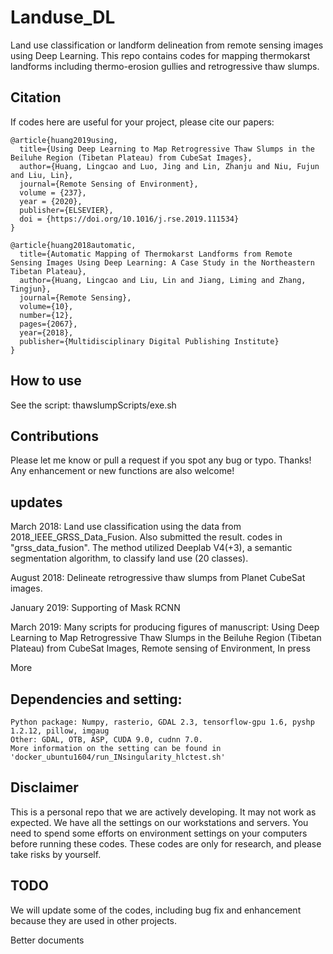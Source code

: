 # Landuse_DL
Land use classification or landform delineation from remote sensing images using Deep Learning. 
This repo contains codes for  mapping thermokarst landforms including thermo-erosion gullies and retrogressive thaw slumps.

## Citation
If codes here are useful for your project, please cite our papers:

```
@article{huang2019using,
  title={Using Deep Learning to Map Retrogressive Thaw Slumps in the Beiluhe Region (Tibetan Plateau) from CubeSat Images},
  author={Huang, Lingcao and Luo, Jing and Lin, Zhanju and Niu, Fujun and Liu, Lin},
  journal={Remote Sensing of Environment},
  volume = {237},
  year = {2020},
  publisher={ELSEVIER},
  doi = {https://doi.org/10.1016/j.rse.2019.111534}
}
```
```
@article{huang2018automatic,
  title={Automatic Mapping of Thermokarst Landforms from Remote Sensing Images Using Deep Learning: A Case Study in the Northeastern Tibetan Plateau},
  author={Huang, Lingcao and Liu, Lin and Jiang, Liming and Zhang, Tingjun},
  journal={Remote Sensing},
  volume={10},
  number={12},
  pages={2067},
  year={2018},
  publisher={Multidisciplinary Digital Publishing Institute}
}
```

## How to use
See the script: thawslumpScripts/exe.sh

## Contributions
Please let me know or pull a request if you spot any bug or typo. Thanks!
Any enhancement or new functions are also welcome!

## updates
March 2018:
    Land use classification using the data from 2018_IEEE_GRSS_Data_Fusion. Also submitted the result. codes in "grss_data_fusion". 
    The method utilized Deeplab V4(+3), a semantic segmentation algorithm, to classify land use (20 classes). 
    
August 2018:
    Delineate retrogressive thaw slumps from Planet CubeSat images.
    
January 2019:
    Supporting of Mask RCNN

March 2019:
    Many scripts for producing figures of manuscript: Using Deep Learning to Map Retrogressive Thaw Slumps in the Beiluhe Region (Tibetan Plateau) from CubeSat Images, Remote sensing of Environment, In press

More

## Dependencies and setting:
    Python package: Numpy, rasterio, GDAL 2.3, tensorflow-gpu 1.6, pyshp 1.2.12, pillow, imgaug
    Other: GDAL, OTB, ASP, CUDA 9.0, cudnn 7.0.
    More information on the setting can be found in 'docker_ubuntu1604/run_INsingularity_hlctest.sh'
    

## Disclaimer
This is a personal repo that we are actively developing. It may not work as expected. 
We have all the settings on our workstations and servers. You need to spend some efforts on environment settings on your computers before running these codes. 
These codes are only for research, and please take risks by yourself.

## TODO
We will update some of the codes, including bug fix and enhancement because they are used in other projects. 

Better documents
  

